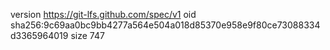 version https://git-lfs.github.com/spec/v1
oid sha256:9c69aa0bc9bb4277a564e504a018d85370e958e9f80ce73088334d3365964019
size 747
